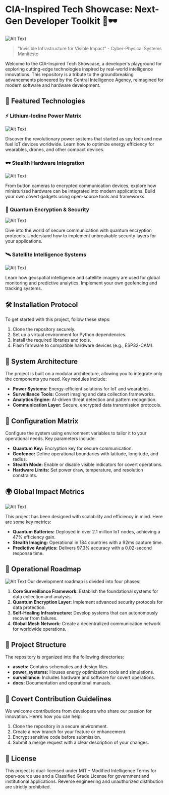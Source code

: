 # CIA-Inspired Tech Showcase: Next-Gen Developer Toolkit 🚀🕶️
![Alt Text](https://upload.wikimedia.org/wikipedia/commons/thumb/2/25/Seal_of_the_Central_Intelligence_Agency.svg/1200px-Seal_of_the_Central_Intelligence_Agency.svg.png)



> "Invisible Infrastructure for Visible Impact" - Cyber-Physical Systems Manifesto

Welcome to the CIA-Inspired Tech Showcase, a developer's playground for exploring cutting-edge technologies inspired by real-world intelligence innovations. This repository is a tribute to the groundbreaking advancements pioneered by the Central Intelligence Agency, reimagined for modern software and hardware development.

## 🌟 Featured Technologies

### ⚡ Lithium-Iodine Power Matrix
![Alt Text](https://media.licdn.com/dms/image/v2/D4D12AQFcXpKJB7cLBg/article-cover_image-shrink_720_1280/article-cover_image-shrink_720_1280/0/1681987858674?e=2147483647&v=beta&t=CtleTCbUbHFpUuRHlMChRABv6-Z-t6FyT0xJhKMoDBs)

Discover the revolutionary power systems that started as spy tech and now fuel IoT devices worldwide. Learn how to optimize energy efficiency for wearables, drones, and other compact devices.



### 🕶️ Stealth Hardware Integration
![Alt Text](https://www.stealth.com/wp-content/uploads/2023/09/we-are-stealth.png)

From button cameras to encrypted communication devices, explore how miniaturized hardware can be integrated into modern applications. Build your own covert gadgets using open-source tools and frameworks.



### 🌌 Quantum Encryption & Security
![Alt Text](https://www.sectigo.com/uploads/images/QuantumSafeCerts-Diagram-FINAL.jpg)

Dive into the world of secure communication with quantum encryption protocols. Understand how to implement unbreakable security layers for your applications.



### 🛰️ Satellite Intelligence Systems
![Alt Text](https://innoter.com/upload/medialibrary/de7/content-img.png)

Learn how geospatial intelligence and satellite imagery are used for global monitoring and predictive analytics. Implement your own geofencing and tracking systems.



## 🛠️ Installation Protocol

To get started with this project, follow these steps:

1. Clone the repository securely.
2. Set up a virtual environment for Python dependencies.
3. Install the required libraries and tools.
4. Flash firmware to compatible hardware devices (e.g., ESP32-CAM).

## 📡 System Architecture

The project is built on a modular architecture, allowing you to integrate only the components you need. Key modules include:

- **Power Systems:** Energy-efficient solutions for IoT and wearables.
- **Surveillance Tools:** Covert imaging and data collection frameworks.
- **Analytics Engine:** AI-driven threat detection and pattern recognition.
- **Communication Layer:** Secure, encrypted data transmission protocols.

## 🔧 Configuration Matrix

Configure the system using environment variables to tailor it to your operational needs. Key parameters include:

- **Quantum Key:** Encryption key for secure communication.
- **Geofence:** Define operational boundaries with latitude, longitude, and radius.
- **Stealth Mode:** Enable or disable visible indicators for covert operations.
- **Hardware Limits:** Set power draw, temperature, and resolution constraints.

## 🌍 Global Impact Metrics
![Alt Text](https://cdn.prod.website-files.com/65422a6e7de85a0cfbe9cb0e/66e0b1194a33981d52f82461_666e079003a44fe3deb08ced_Impact%2520In%2520Box.png)

This project has been designed with scalability and efficiency in mind. Here are some key metrics:

- **Quantum Batteries:** Deployed in over 2.1 million IoT nodes, achieving a 47% efficiency gain.
- **Stealth Imaging:** Operational in 184 countries with a 92ms capture time.
- **Predictive Analytics:** Delivers 97.3% accuracy with a 0.02-second response time.

## 🚦 Operational Roadmap
![Alt Text](https://i0.wp.com/www.kridha.net/wp-content/uploads/2022/02/Slide1-180.jpg?fit=1280%2C720&ssl=1)
Our development roadmap is divided into four phases:

1. **Core Surveillance Framework:** Establish the foundational systems for data collection and analysis.
2. **Quantum Encryption Layer:** Implement advanced security protocols for data protection.
3. **Self-Healing Infrastructure:** Develop systems that can autonomously recover from failures.
4. **Global Mesh Network:** Create a decentralized communication network for worldwide operations.

## 📂 Project Structure

The repository is organized into the following directories:

- **assets:** Contains schematics and design files.
- **power_systems:** Houses energy optimization tools and simulations.
- **surveillance:** Includes hardware and software for covert operations.
- **docs:** Documentation and operational manuals.

## 🤝 Covert Contribution Guidelines

We welcome contributions from developers who share our passion for innovation. Here’s how you can help:

1. Clone the repository in a secure environment.
2. Create a new branch for your feature or enhancement.
3. Encrypt sensitive code before submission.
4. Submit a merge request with a clear description of your changes.

## 📜 License

This project is dual-licensed under MIT – Modified Intelligence Terms for open-source use and a Classified Grade License for government and institutional applications. Reverse engineering and unauthorized distribution are strictly prohibited.

